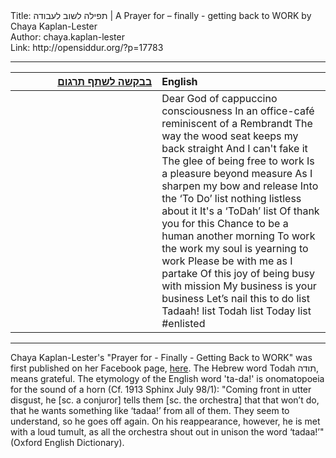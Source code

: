 <html>
<head></head>
<body>
Title: תפילה לשוב לעבודה | A Prayer for – finally - getting back to WORK by Chaya Kaplan-Lester<br />
Author: chaya.kaplan-lester<br />
Link: http://opensiddur.org/?p=17783
<p />
<hr />

<table style="margin-left: auto;margin-right: auto;" class="draggable">
<thead><tr><th id="x" style="text-align: right;" lang="he"><a href="https://opensiddur.org/upload/">בבקשה לשתף תרגום</a></th><th style="text-align: left;">English</th></tr></thead>
<tbody>
<tr><td style="vertical-align:top;" width="46%">
<div class="liturgy"><span lang="he">

</span></div>
</td>
 
<td style="vertical-align:top;" width="53%">
<div class="english">
Dear God of cappuccino consciousness
In an office-café reminiscent of a Rembrandt
The way the wood seat keeps my back straight
And I can't fake it
The glee of being free to work
Is a pleasure beyond measure
As I sharpen my bow and release
Into the ‘To Do’ list
nothing listless about it
It's a ‘ToDah’ list
Of thank you for this
Chance to be a human another morning
To work the work my soul is yearning to work
Please be with me as I partake 
Of this joy of being busy with mission
My business is your business
Let’s nail this to do list
Tadaah! list
Todah list
Today list 
#enlisted
</div>
</td></tr>
</tbody></table>

<hr />

Chaya Kaplan-Lester's "Prayer for - Finally - Getting Back to WORK" was first published on her Facebook page, <a href="https://www.facebook.com/photo.php?fbid=10154967794988302&set=a.10150453681413302.354031.642788301&type=3">here</a>. The Hebrew word Todah תודה, means grateful. The etymology of the English word 'ta-da!' is onomatopoeia for the sound of a horn (Cf. 1913 Sphinx July 98/1): "Coming front in utter disgust, he [sc. a conjuror] tells them [sc. the orchestra] that that won’t do, that he wants something like ‘tadaa!’ from all of them. They seem to understand, so he goes off again. On his reappearance, however, he is met with a loud tumult, as all the orchestra shout out in unison the word ‘tadaa!’" (Oxford English Dictionary).
</body>
</html>